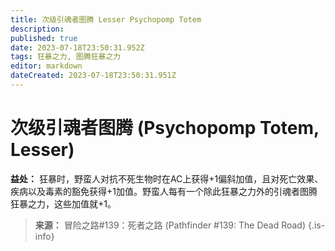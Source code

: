 ```yaml
---
title: 次级引魂者图腾 Lesser Psychopomp Totem
description: 
published: true
date: 2023-07-18T23:50:31.952Z
tags: 狂暴之力, 图腾狂暴之力
editor: markdown
dateCreated: 2023-07-18T23:50:31.951Z
---
```


# 次级引魂者图腾 (Psychopomp Totem, Lesser)
**益处：** 狂暴时，野蛮人对抗不死生物时在AC上获得+1偏斜加值，且对死亡效果、疾病以及毒素的豁免获得+1加值。野蛮人每有一个除此狂暴之力外的引魂者图腾狂暴之力，这些加值就+1。

> **来源：** 冒险之路#139：死者之路 (Pathfinder #139: The Dead Road)
{.is-info}
